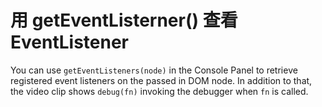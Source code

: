 # 用 getEventListerner() 查看 EventListener

You can use `getEventListeners(node)` in the Console Panel to retrieve registered event listeners on the passed in DOM node. In addition to that, the video clip shows `debug(fn)` invoking the debugger when `fn` is called.